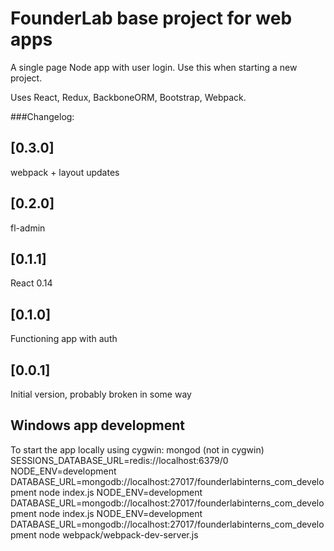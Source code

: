 # FounderLab base project for web apps

A single page Node app with user login. Use this when starting a new project.

Uses React, Redux, BackboneORM, Bootstrap, Webpack.

###Changelog:


## [0.3.0]
 webpack + layout updates

## [0.2.0]
 fl-admin

## [0.1.1]
 React 0.14

## [0.1.0]
 Functioning app with auth

## [0.0.1]
 Initial version, probably broken in some way

## Windows app development
To start the app locally using cygwin:
mongod (not in cygwin)
SESSIONS_DATABASE_URL=redis://localhost:6379/0 NODE_ENV=development DATABASE_URL=mongodb://localhost:27017/founderlabinterns_com_development node index.js
NODE_ENV=development DATABASE_URL=mongodb://localhost:27017/founderlabinterns_com_development node index.js
NODE_ENV=development DATABASE_URL=mongodb://localhost:27017/founderlabinterns_com_development node webpack/webpack-dev-server.js
